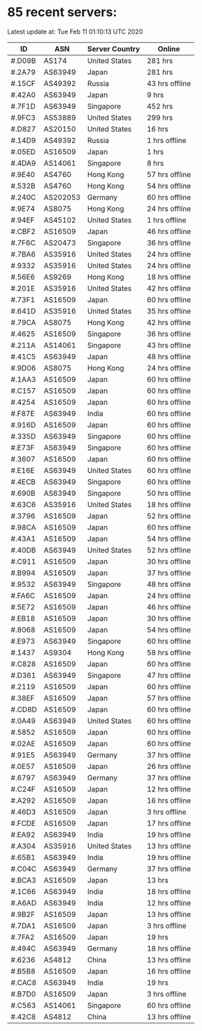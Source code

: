 # 85 recent servers:

Latest update at: Tue Feb 11 01:10:13 UTC 2020

| ID | ASN | Server Country | Online |
| -- | --- | -------------- | ------ |
| #.D09B | AS174 | United States | 281 hrs |
| #.2A79 | AS63949 | Japan | 281 hrs |
| #.15CF | AS49392 | Russia | 43 hrs offline |
| #.42A0 | AS63949 | Japan | 9 hrs |
| #.7F1D | AS63949 | Singapore | 452 hrs |
| #.9FC3 | AS53889 | United States | 299 hrs |
| #.D827 | AS20150 | United States | 16 hrs |
| #.14D9 | AS49392 | Russia | 1 hrs offline |
| #.05ED | AS16509 | Japan | 1 hrs |
| #.4DA9 | AS14061 | Singapore | 8 hrs |
| #.9E40 | AS4760 | Hong Kong | 57 hrs offline |
| #.532B | AS4760 | Hong Kong | 54 hrs offline |
| #.240C | AS202053 | Germany | 60 hrs offline |
| #.9E74 | AS8075 | Hong Kong | 24 hrs offline |
| #.94EF | AS45102 | United States | 1 hrs offline |
| #.CBF2 | AS16509 | Japan | 46 hrs offline |
| #.7F6C | AS20473 | Singapore | 36 hrs offline |
| #.7BA6 | AS35916 | United States | 24 hrs offline |
| #.9332 | AS35916 | United States | 24 hrs offline |
| #.56E6 | AS9269 | Hong Kong | 18 hrs offline |
| #.201E | AS35916 | United States | 42 hrs offline |
| #.73F1 | AS16509 | Japan | 60 hrs offline |
| #.641D | AS35916 | United States | 35 hrs offline |
| #.79CA | AS8075 | Hong Kong | 42 hrs offline |
| #.4625 | AS16509 | Singapore | 36 hrs offline |
| #.211A | AS14061 | Singapore | 43 hrs offline |
| #.41C5 | AS63949 | Japan | 48 hrs offline |
| #.9D06 | AS8075 | Hong Kong | 24 hrs offline |
| #.1AA3 | AS16509 | Japan | 60 hrs offline |
| #.C157 | AS16509 | Japan | 60 hrs offline |
| #.4254 | AS16509 | Japan | 60 hrs offline |
| #.F87E | AS63949 | India | 60 hrs offline |
| #.916D | AS16509 | Japan | 60 hrs offline |
| #.335D | AS63949 | Singapore | 60 hrs offline |
| #.E73F | AS63949 | Singapore | 60 hrs offline |
| #.3607 | AS16509 | Japan | 60 hrs offline |
| #.E16E | AS63949 | United States | 60 hrs offline |
| #.4ECB | AS63949 | Singapore | 60 hrs offline |
| #.690B | AS63949 | Singapore | 50 hrs offline |
| #.63C6 | AS35916 | United States | 18 hrs offline |
| #.3796 | AS16509 | Japan | 52 hrs offline |
| #.98CA | AS16509 | Japan | 60 hrs offline |
| #.43A1 | AS16509 | Japan | 54 hrs offline |
| #.40DB | AS63949 | United States | 52 hrs offline |
| #.C911 | AS16509 | Japan | 30 hrs offline |
| #.B994 | AS16509 | Japan | 37 hrs offline |
| #.9532 | AS63949 | Singapore | 48 hrs offline |
| #.FA6C | AS16509 | Japan | 24 hrs offline |
| #.5E72 | AS16509 | Japan | 46 hrs offline |
| #.EB18 | AS16509 | Japan | 30 hrs offline |
| #.8068 | AS16509 | Japan | 54 hrs offline |
| #.E973 | AS63949 | Singapore | 60 hrs offline |
| #.1437 | AS9304 | Hong Kong | 58 hrs offline |
| #.C828 | AS16509 | Japan | 60 hrs offline |
| #.D361 | AS63949 | Singapore | 47 hrs offline |
| #.2119 | AS16509 | Japan | 60 hrs offline |
| #.38EF | AS16509 | Japan | 57 hrs offline |
| #.CD8D | AS16509 | Japan | 60 hrs offline |
| #.0A49 | AS63949 | United States | 60 hrs offline |
| #.5852 | AS16509 | Japan | 60 hrs offline |
| #.02AE | AS16509 | Japan | 60 hrs offline |
| #.91E5 | AS63949 | Germany | 37 hrs offline |
| #.0E57 | AS16509 | Japan | 26 hrs offline |
| #.6797 | AS63949 | Germany | 37 hrs offline |
| #.C24F | AS16509 | Japan | 12 hrs offline |
| #.A292 | AS16509 | Japan | 16 hrs offline |
| #.46D3 | AS16509 | Japan | 3 hrs offline |
| #.FCDE | AS16509 | Japan | 17 hrs offline |
| #.EA92 | AS63949 | India | 19 hrs offline |
| #.A304 | AS35916 | United States | 13 hrs offline |
| #.65B1 | AS63949 | India | 19 hrs offline |
| #.C04C | AS63949 | Germany | 37 hrs offline |
| #.BCA3 | AS16509 | Japan | 13 hrs |
| #.1C66 | AS63949 | India | 18 hrs offline |
| #.A6AD | AS63949 | India | 12 hrs offline |
| #.9B2F | AS16509 | Japan | 13 hrs offline |
| #.7DA1 | AS16509 | Japan | 3 hrs offline |
| #.7FA2 | AS16509 | Japan | 19 hrs |
| #.494C | AS63949 | Germany | 18 hrs offline |
| #.6236 | AS4812 | China | 13 hrs offline |
| #.B5B8 | AS16509 | Japan | 16 hrs offline |
| #.CAC8 | AS63949 | India | 19 hrs |
| #.B7D0 | AS16509 | Japan | 3 hrs offline |
| #.C563 | AS14061 | Singapore | 60 hrs offline |
| #.42C8 | AS4812 | China | 13 hrs offline |

